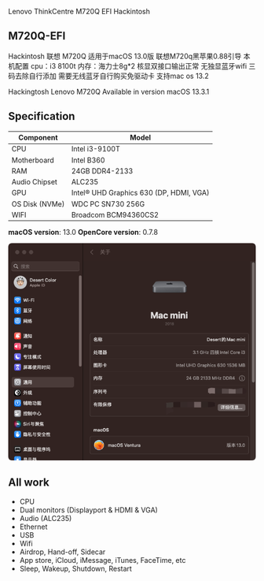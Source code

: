 Lenovo ThinkCentre M720Q EFI Hackintosh
## M720Q-EFI
Hackintosh 联想 M720Q
适用于macOS 13.0版
联想M720q黑苹果0.88引导 本机配置 cpu：i3 8100t 内存：海力士8g*2 核显双接口输出正常 无独显蓝牙wifi 三码去除自行添加 需要无线蓝牙自行购买免驱动卡 支持mac os 13.2

Hackingtosh Lenovo M720Q
Available in version macOS 13.3.1

## Specification
| **Component** | **Model** |
| ------------- | --------- |
| CPU | Intel i3-9100T |
| Motherboard | Intel B360 |
| RAM | 24GB DDR4-2133 |
| Audio Chipset | ALC235 |
| GPU | Intel® UHD Graphics 630 (DP, HDMI, VGA) |
| OS Disk (NVMe) | WDC PC SN730 256G |
| WIFI | Broadcom BCM94360CS2 |

**macOS version**: 13.0
**OpenCore version**: 0.7.8

![image](https://github.com/emumusic/M720Q-EFI/blob/master/screenshot.png?raw=true)

## All work

- CPU
- Dual monitors (Displayport & HDMI & VGA)
- Audio (ALC235)
- Ethernet
- USB
- Wifi
- Airdrop, Hand-off, Sidecar
- App store, iCloud, iMessage, iTunes, FaceTime, etc
- Sleep, Wakeup, Shutdown, Restart
